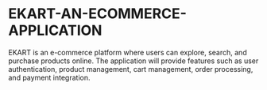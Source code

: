 # EKART-AN-ECOMMERCE-APPLICATION
EKART is an e-commerce platform where users can explore, search, and purchase products online. The application will provide features such as user authentication, product management, cart management, order processing, and payment integration.
